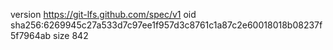 version https://git-lfs.github.com/spec/v1
oid sha256:6269945c27a533d7c97ee1f957d3c8761c1a87c2e60018018b08237f5f7964ab
size 842
